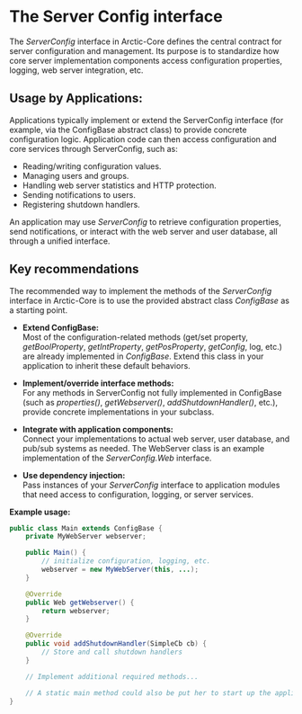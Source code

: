 # The Server Config interface
 
 The *ServerConfig* interface in Arctic-Core defines the central contract for server configuration and management. Its purpose is to standardize how core server implementation components access configuration properties, logging, web server integration, etc. 

## Usage by Applications:

Applications typically implement or extend the ServerConfig interface (for example, via the ConfigBase abstract class) to provide concrete configuration logic. Application code can then access configuration and core services through ServerConfig, such as:

- Reading/writing configuration values.
- Managing users and groups.
- Handling web server statistics and HTTP protection.
- Sending notifications to users.
- Registering shutdown handlers.
 
An application may use *ServerConfig* to retrieve configuration properties, send notifications, or interact with the web server and user database, all through a unified interface.

## Key recommendations

The recommended way to implement the methods of the *ServerConfig* interface in Arctic-Core is to use the provided abstract class *ConfigBase* as a starting point.

- **Extend ConfigBase:**  
  Most of the configuration-related methods (get/set property, *getBoolProperty*, *getIntProperty*, *getPosProperty*, *getConfig*, log, etc.) are already implemented in *ConfigBase*. Extend this class in your application to inherit these default behaviors.

- **Implement/override interface methods:**  
  For any methods in ServerConfig not fully implemented in ConfigBase (such as *properties()*, *getWebserver()*, *addShutdownHandler()*, etc.), provide concrete implementations in your subclass.

- **Integrate with application components:**  
  Connect your implementations to actual web server, user database, and pub/sub systems as needed. The WebServer class is an example implementation of the *ServerConfig.Web* interface.

- **Use dependency injection:**  
  Pass instances of your *ServerConfig* interface to application modules that need access to configuration, logging, or server services.

**Example usage:**

```java
public class Main extends ConfigBase {
    private MyWebServer webserver;

    public Main() {
        // initialize configuration, logging, etc.
        webserver = new MyWebServer(this, ...);
    }

    @Override
    public Web getWebserver() {
        return webserver;
    }

    @Override
    public void addShutdownHandler(SimpleCb cb) {
        // Store and call shutdown handlers
    }

    // Implement additional required methods...

    // A static main method could also be put her to start up the application
}
